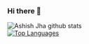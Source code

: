 ### Hi there 👋

<!--
**webmidas/webmidas** is a ✨ _special_ ✨ repository because its `README.md` (this file) appears on your GitHub profile.

Here are some ideas to get you started:

- 🔭 I’m currently working on ...
- 🌱 I’m currently learning ...
- 👯 I’m looking to collaborate on ...
- 🤔 I’m looking for help with ...
- 💬 Ask me about ...
- 📫 How to reach me: ...
- 😄 Pronouns: ...
- ⚡ Fun fact: ...
-->

![Ashish Jha github stats](https://github-readme-stats.vercel.app/api?username=webmidas&show_icons=true&theme=dark)    
[![Top Languages](https://github-readme-stats.vercel.app/api/top-langs/?username=webmidas&layout=compact&theme=dark)](https://github.com/webmidas/github-readme-stats)
